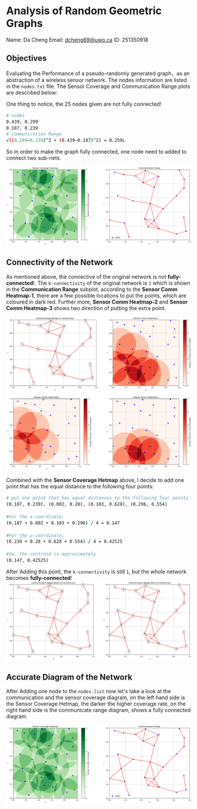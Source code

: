 # Analysis of Random Geometric Graphs

Name: Da Cheng
Email: dcheng69@uwo.ca
ID: 251350918

## Objectives

Evaluating the Performance of a pseudo-randomly generated graph，as an abstraction of a wireless sensor network. The nodes information are listed in the `nodes.txt` file. The Sensor Coverage and Communication Range plots are described below:

One thing to notice, the 25 nodes given are not fully connected!

```bash
# nodes
0.439, 0.299
0.187, 0.239
# Communication Range
√((0.299−0.239)^2 + (0.439−0.187)^2) = 0.259L
```

So in order to make the graph fully connected, one node need to added to connect two sub-nets.

![RGG_overview](../Documentation/res/RGG_overview.png)

## Connectivity of the Network

As mentioned above, the connective of the original network is not **fully-connected**!. The `k-connectivity` of the original network is `1` which is shown in the **Communication Range** subplot, according to the **Sensor Comm Heatmap-1**, there are a few possible locations to put the points, which are coloured in dark red. Further more, **Sensor Comm Heatmap-2** and **Sensor Comm Heatmap-3** shows two direction of putting the extra point.

![Sensor_Comm_1](../Documentation/res/Sensor_Comm_1.png)

Combined with the **Sensor Coverage Hetmap**  above, I decide to add one point that has the equal distance to the following four points:

```bash
# put one point that has equal distances to the following four points
(0.187, 0.239), (0.002, 0.28), (0.103, 0.628), (0.296, 0.554)

#For the x-coordinate:
(0.187 + 0.002 + 0.103 + 0.296) / 4 = 0.147

#For the y-coordinate:
(0.239 + 0.28 + 0.628 + 0.554) / 4 = 0.42525

#So, the centroid is approximately
(0.147, 0.42525)
```

 After Adding this point, the `k-connectivity` is still `1`, but the whole network becomes **fully-connected**!![Add_One_Point](../Documentation/res/Add_One_Point.png)

## Accurate Diagram of the Network

After Adding one node to the `nodes.list` now let's take a look at the communication and the sensor coverage diagram, on the left hand side is the Sensor Coverage Hetmap, the darker the higher coverage rate, on the right hand side is the communicate range diagram, shows a fully connected diagram.

![RGG_Overview_2](../Documentation/res/RGG_Overview_2.png)
